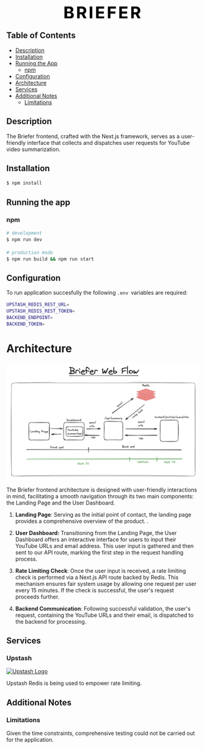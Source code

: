<p align="center">
  <a href="https://briefer-project.vercel.app/" target="blank"><img src="./docs/briefer.png" width="200" alt="Briefer logo" /></a>
</p>

## Table of Contents

- [Description](#description)
- [Installation](#installation)
- [Running the App](#running-the-app)
  - [npm](#npm)
- [Configuration](#configuration)
- [Architecture](#architecture)
- [Services](#services)
- [Additional Notes](#additional-notes)
  - [Limitations](#limitations)

## Description

The Briefer frontend, crafted with the Next.js framework, serves as a user-friendly interface that collects and dispatches user requests for YouTube video summarization.

## Installation

```bash
$ npm install
```

## Running the app

### npm

```bash
# development
$ npm run dev

# production mode
$ npm run build && npm run start
```

## Configuration

To run application succesfully the following `.env `variables are required:

```bash
UPSTASH_REDIS_REST_URL=
UPSTASH_REDIS_REST_TOKEN=
BACKEND_ENDPOINT=
BACKEND_TOKEN=
```

# Architecture

<img src="./docs/webflow.png" alt="Overall Web architecture"></img>

The Briefer frontend architecture is designed with user-friendly interactions in mind, facilitating a smooth navigation through its two main components: the Landing Page and the User Dashboard.

1. **Landing Page**: Serving as the initial point of contact, the landing page provides a comprehensive overview of the product. .

2. **User Dashboard:** Transitioning from the Landing Page, the User Dashboard offers an interactive interface for users to input their YouTube URLs and email address. This user input is gathered and then sent to our API route, marking the first step in the request handling process.

3. **Rate Limiting Check**: Once the user input is received, a rate limiting check is performed via a Next.js API route backed by Redis. This mechanism ensures fair system usage by allowing one request per user every 15 minutes. If the check is successful, the user's request proceeds further.

4. **Backend Communication**: Following successful validation, the user's request, containing the YouTube URLs and their email, is dispatched to the backend for processing.

## Services

### **Upstash**

<p align="left">
  <a href="https://docs.upstash.com/redis" target="blank"><img src="	https://upstash.com/static/logo/logo-dark.svg" width="200" alt="Upstash Logo" /></a>
</p>

Upstash Redis is being used to empower rate limiting.

## Additional Notes

### Limitations

Given the time constraints, comprehensive testing could not be carried out for the application.
